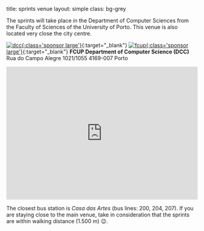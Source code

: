 title: sprints venue
layout: simple
class: bg-grey


The sprints will take place in the Department of Computer Sciences from the Faculty of Sciences of the University of Porto. This venue is also located very close the city centre.

[![dcc](/static/images/sponsors/dcc.png){:class='sponsor large'}](https://www.dcc.fc.up.pt/){:target="_blank"} [![fcup](/static/images/sponsors/fcup.png){:class='sponsor large'}](https://sigarra.up.pt/fcup/){:target="_blank"}
**FCUP Department of Computer Science (DCC)**
Rua do Campo Alegre 1021/1055
4169-007 Porto

<iframe width="100%" height="350" id="gmap_canvas" src="https://maps.google.com/maps?q=fcup%20dcc&t=&z=13&ie=UTF8&iwloc=&output=embed" frameborder="0" scrolling="no" marginheight="0" marginwidth="0" class="mb-3"></iframe>

The closest bus station is *Casa das Artes* (bus lines: 200, 204, 207). If you are staying close to the main venue, take in consideration that the sprints are within walking distance (1.500 m) 😉.